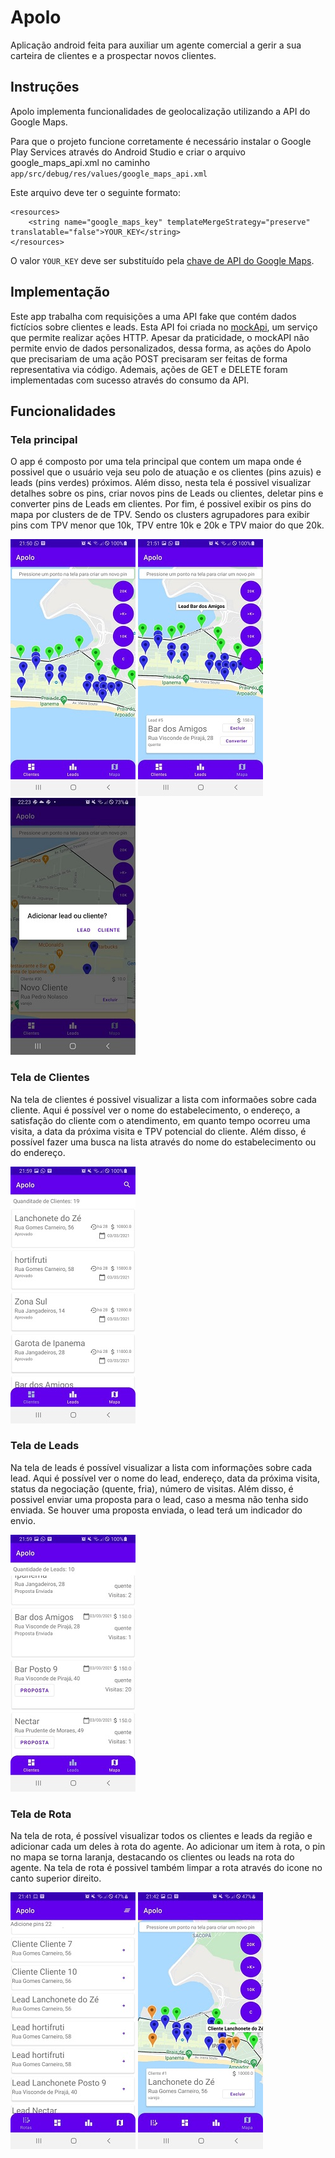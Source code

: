 # Apolo

Aplicação android feita para auxiliar um agente comercial a gerir a sua carteira de clientes e a prospectar novos clientes.

## Instruções

Apolo implementa funcionalidades de geolocalização utilizando a API do Google Maps.

Para que o projeto funcione corretamente é necessário instalar o Google Play Services através do Android Studio e criar o arquivo google_maps_api.xml no caminho `app/src/debug/res/values/google_maps_api.xml`

Este arquivo deve ter o seguinte formato:

```
<resources>
    <string name="google_maps_key" templateMergeStrategy="preserve" translatable="false">YOUR_KEY</string>
</resources>
```

O valor `YOUR_KEY` deve ser substituído pela [chave de API do Google Maps](https://developers.google.com/maps/documentation/android/start#get-key).

## Implementação

Este app trabalha com requisições a uma API fake que contém dados fictícios sobre clientes e leads.
Esta API foi criada no [mockApi](https://www.mockapi.io/), um serviço que permite realizar ações HTTP. Apesar da praticidade, o mockAPI não permite envio de dados personalizados, dessa forma, as ações do Apolo que precisariam de uma ação POST precisaram ser feitas de forma representativa via código.
Ademais, ações de GET e DELETE foram implementadas com sucesso através do consumo da API.

## Funcionalidades

### Tela principal

O app é composto por uma tela principal que contem um mapa onde é possivel que o usuário veja seu polo de atuação e os clientes (pins azuis) e leads (pins verdes) próximos. 
Além disso, nesta tela é possivel visualizar detalhes sobre os pins, criar novos pins de Leads ou clientes, deletar pins e converter pins de Leads em clientes.
Por fim, é possivel exibir os pins do mapa por clusters de de TPV. Sendo os clusters agrupadores para exibir pins com TPV menor que 10k, TPV entre 10k e 20k e TPV maior do que 20k.

![](/files/mapa.jpeg) ![](/files/mapa_details.jpeg) ![](/files/mapa_add.jpeg)


### Tela de Clientes

Na tela de clientes é possivel visualizar a lista com informaões sobre cada cliente.
Aqui é possível ver o nome do estabelecimento, o endereço, a satisfação do cliente com o atendimento, em quanto tempo ocorreu uma visita, a data da próxima visita e TPV potencial do cliente.
Além disso, é possível fazer uma busca na lista através do nome do estabelecimento ou do endereço.

![](/files/clientes.jpeg)

### Tela de Leads

Na tela de leads é possível visualizar a lista com informações sobre cada lead.
Aqui é possível ver o nome do lead, endereço, data da próxima visita, status da negociação (quente, fria), número de visitas.
Além disso, é possivel enviar uma proposta para o lead, caso a mesma não tenha sido enviada. Se houver uma proposta enviada, o lead terá um indicador do envio.

![](/files/leads.jpeg)

### Tela de Rota

Na tela de rota, é possível visualizar todos os clientes e leads da região e adicionar cada um deles à rota do agente. 
Ao adicionar um item à rota, o pin no mapa se torna laranja, destacando os clientes ou leads na rota do agente.
Na tela de rota é possivel também limpar a rota através do icone no canto superior direito.

![](/files/rota_items.jpeg) ![](/files/rota_pin.jpeg)
